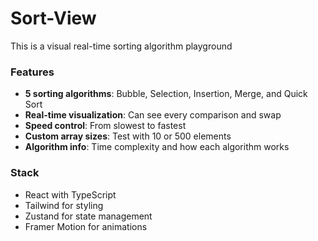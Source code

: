 # Sort-View
This is a visual real-time sorting algorithm playground

### Features
- **5 sorting algorithms**: Bubble, Selection, Insertion, Merge, and Quick Sort
- **Real-time visualization**: Can see every comparison and swap
- **Speed control**: From slowest to fastest
- **Custom array sizes**: Test with 10 or 500 elements
- **Algorithm info**: Time complexity and how each algorithm works

### Stack
- React with TypeScript
- Tailwind for styling
- Zustand for state management
- Framer Motion for animations

